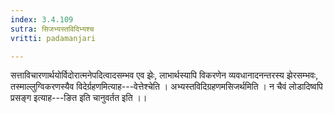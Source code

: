 ```yaml
---
index: 3.4.109
sutra: सिजभ्यस्तविदिभ्यश्च
vritti: padamanjari

---
```

सत्ताविचारणार्थयोर्विदोरात्मनेपदित्वादसम्भव एव झेः, लाभार्थस्यापि विकरणेन व्यवधानादनन्तरस्य झेरसम्भवः, तस्माल्लुग्विकरणस्यैव विदेर्ग्रहणमित्याह---वेत्तेश्चेति । अभ्यस्तविदिग्रहणमसिजर्थमिति । न चैवं लोडादिष्वपि प्रसङ्ग इत्याह---ङित इति चानुवर्तत इति ।।